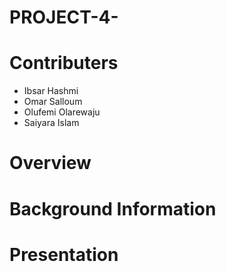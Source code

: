 # PROJECT-4-

# Contributers
- Ibsar Hashmi
- Omar Salloum
- Olufemi Olarewaju
- Saiyara Islam 

# Overview 





# Background Information 




# Presentation 


